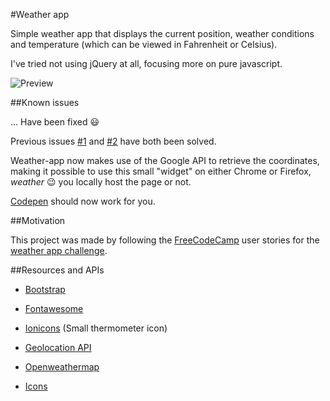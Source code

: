 #Weather app

Simple weather app that displays the current position, weather conditions and temperature (which can be viewed in Fahrenheit or Celsius).

I've tried not using jQuery at all, focusing more on pure javascript.

![Preview](http://res.cloudinary.com/forgoroe/image/upload/v1476567006/previews/weatherAppPreview.png)

##Known issues

... Have been fixed :smiley:

Previous issues [#1](https://github.com/forgoroe/weather-app/issues/1) and [#2](https://github.com/forgoroe/weather-app/issues/2) have both been solved.

Weather-app now makes use of the Google API to retrieve the coordinates, making it possible to use this small "widget" on either Chrome or Firefox, *weather* :wink: you locally host the page or not.

[Codepen](http://codepen.io/Forgoroe/full/mAzxwA/) should now work for you.

##Motivation

This project was made by following the [FreeCodeCamp](https://www.freecodecamp.com/) user stories for the [weather app challenge](https://www.freecodecamp.com/challenges/show-the-local-weather).

##Resources and APIs

- [Bootstrap](http://getbootstrap.com/)

- [Fontawesome](http://fontawesome.io/)

- [Ionicons](http://ionicons.com/) (Small thermometer icon)

- [Geolocation API](https://developers.google.com/maps/documentation/geolocation/intro)

- [Openweathermap](http://openweathermap.org/)

- [Icons](http://www.danvierich.de/weather/)

